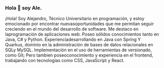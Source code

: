 ### Hola 👋 soy Ale.

¡Hola! Soy Alejandro, Técnico Universitario en programación, y estoy emocionado por encontrar nuevasoportunidades que me permitan seguir creciendo en el mundo del desarrollo de software. Me destaco en laprogramación de aplicaciones web. Poseo sólidos conocimientos tanto en Java, C# y Python. Experienciadesarrollando en Java con Spring Y Quarkus, dominio en la administración de bases de datos relacionales en SQLy MySQL. Implementación en el uso de herramientas de versionado, como Git; Pero tambien poseoconocimiento y experiencia en el frontend, trabajando con tecnologías como CSS, JavaScript y React.

<!--
**alemago14/alemago14** is a ✨ _special_ ✨ repository because its `README.md` (this file) appears on your GitHub profile.

Here are some ideas to get you started:

- 🔭 I’m currently working on ...
- 🌱 I’m currently learning ...
- 👯 I’m looking to collaborate on ...
- 🤔 I’m looking for help with ...
- 💬 Ask me about ...
- 📫 How to reach me: ...
- 😄 Pronouns: ...
- ⚡ Fun fact: ...
-->
